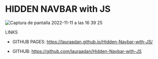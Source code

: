 # HIDDEN NAVBAR with JS

![Captura de pantalla 2022-11-11 a las 16 39 25](https://user-images.githubusercontent.com/86961241/201374427-804f28b2-a3f9-4a22-893a-d5289c259a8a.png)


LINKS

- GITHUB PAGES: https://lauraadan.github.io/Hidden-Navbar-with-JS/

- GITHUB: https://github.com/lauraadan/Hidden-Navbar-with-JS
